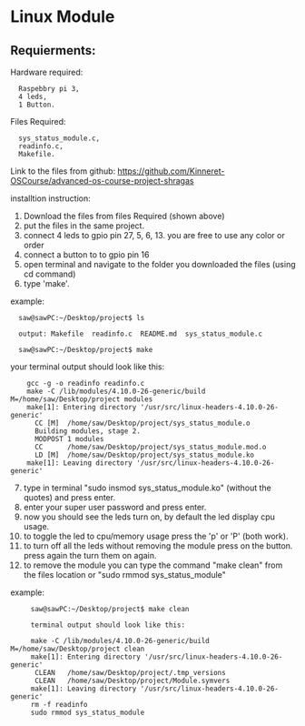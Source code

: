# Linux Module

## Requierments:

Hardware required:
~~~
  Raspebbry pi 3,
  4 leds,
  1 Button.
~~~
Files Required:
~~~
  sys_status_module.c,
  readinfo.c,
  Makefile.
~~~
Link to the files from github: https://github.com/Kinneret-OSCourse/advanced-os-course-project-shragas

installtion instruction:
  1. Download the files from files Required (shown above)
  2. put the files in the same project.
  3. connect 4 leds to gpio pin 27, 5, 6, 13. you are free to use any color or order
  4. connect a button to to gpio pin 16  
  5. open terminal and navigate to the folder you downloaded the files (using cd command)
  6. type 'make'.

  example:
  ~~~
    saw@sawPC:~/Desktop/project$ ls

    output: Makefile  readinfo.c  README.md  sys_status_module.c

    saw@sawPC:~/Desktop/project$ make
~~~
  your terminal output should look like this:
~~~
    gcc -g -o readinfo readinfo.c
    make -C /lib/modules/4.10.0-26-generic/build M=/home/saw/Desktop/project modules
    make[1]: Entering directory '/usr/src/linux-headers-4.10.0-26-generic'
      CC [M]  /home/saw/Desktop/project/sys_status_module.o
      Building modules, stage 2.
      MODPOST 1 modules
      CC      /home/saw/Desktop/project/sys_status_module.mod.o
      LD [M]  /home/saw/Desktop/project/sys_status_module.ko
    make[1]: Leaving directory '/usr/src/linux-headers-4.10.0-26-generic'
~~~
  7. type in terminal "sudo insmod sys_status_module.ko" (without the quotes) and press enter.
  8. enter your super user password and press enter.
  9. now you should see the leds turn on, by default the led display cpu usage.
  10. to toggle the led to cpu/memory usage press the 'p' or 'P' (both work).
  11. to turn off all the leds without removing the module press on the button. press again the turn them on again.
  12. to remove the module you can type the command "make clean" from the files location or "sudo rmmod sys_status_module"

example:
~~~
     saw@sawPC:~/Desktop/project$ make clean

     terminal output should look like this:

     make -C /lib/modules/4.10.0-26-generic/build M=/home/saw/Desktop/project clean
     make[1]: Entering directory '/usr/src/linux-headers-4.10.0-26-generic'
      CLEAN   /home/saw/Desktop/project/.tmp_versions
      CLEAN   /home/saw/Desktop/project/Module.symvers
     make[1]: Leaving directory '/usr/src/linux-headers-4.10.0-26-generic'
     rm -f readinfo
     sudo rmmod sys_status_module
~~~
